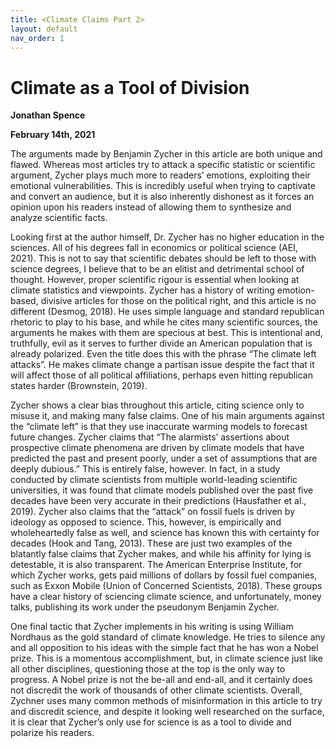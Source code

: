 ```yaml
---
title: <Climate Claims Part 2>
layout: default
nav_order: 1 
---
```

# **Climate as a Tool of Division**

**Jonathan Spence**

**February 14th, 2021** 

The arguments made by Benjamin Zycher in this article are both unique and flawed. Whereas most articles try to attack a specific statistic or scientific argument, Zycher plays much more to readers’ emotions, exploiting their emotional vulnerabilities. This is incredibly useful when trying to captivate and convert an audience, but it is also inherently dishonest as it forces an opinion upon his readers instead of allowing them to synthesize and analyze scientific facts. 

Looking first at the author himself, Dr. Zycher has no higher education in the sciences. All of his degrees fall in economics or political science (AEI, 2021). This is not to say that scientific debates should be left to those with science degrees, I believe that to be an elitist and detrimental school of thought. However, proper scientific rigour is essential when looking at climate statistics and viewpoints. Zycher has a history of writing emotion-based, divisive articles for those on the political right, and this article is no different (Desmog, 2018). He uses simple language and standard republican rhetoric to play to his base, and while he cites many scientific sources, the arguments he makes with them are specious at best. This is intentional and, truthfully, evil as it serves to further divide an American population that is already polarized. Even the title does this with the phrase “The climate left attacks”. He makes climate change a partisan issue despite the fact that it will affect those of all political affiliations, perhaps even hitting republican states harder (Brownstein, 2019).

Zycher shows a clear bias throughout this article, citing science only to misuse it, and making many false claims. One of his main arguments against the “climate left” is that they use inaccurate warming models to forecast future changes. Zycher claims that “The alarmists’ assertions about prospective climate phenomena are driven by climate models that have predicted the past and present poorly, under a set of assumptions that are deeply dubious.” This is entirely false, however. In fact, in a study conducted by climate scientists from multiple world-leading scientific universities, it was found that climate models published over the past five decades have been very accurate in their predictions (Hausfather et al., 2019). Zycher also claims that the “attack” on fossil fuels is driven by ideology as opposed to science. This, however, is empirically and wholeheartedly false as well, and science has known this with certainty for decades (Hook and Tang, 2013). These are just two examples of the blatantly false claims that Zycher makes, and while his affinity for lying is detestable, it is also transparent. The American Enterprise Institute, for which Zycher works, gets paid millions of dollars by fossil fuel companies, such as Exxon Mobile (Union of Concerned Scientists, 2018). These groups have a clear history of sciencing climate science, and unfortunately, money talks, publishing its work under the pseudonym Benjamin Zycher. 

One final tactic that Zycher implements in his writing is using William Nordhaus as the gold standard of climate knowledge. He tries to silence any and all opposition to his ideas with the simple fact that he has won a Nobel prize. This is a momentous accomplishment, but, in climate science just like all other disciplines, questioning those at the top is the only way to progress. A Nobel prize is not the be-all and end-all, and it certainly does not discredit the work of thousands of other climate scientists. Overall, Zychner uses many common methods of misinformation in this article to try and discredit science, and despite it looking well researched on the surface, it is clear that Zycher’s only use for science is as a tool to divide and polarize his readers. 
